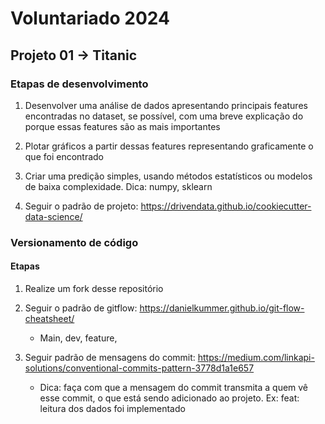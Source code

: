 # Voluntariado 2024

## Projeto 01 -> Titanic

### Etapas de desenvolvimento

1. Desenvolver uma análise de dados apresentando principais features encontradas no dataset, se possível, com uma breve explicação do porque essas features são as mais importantes

2. Plotar gráficos a partir dessas features representando graficamente o que foi encontrado

3. Criar uma predição simples, usando métodos estatísticos ou modelos de baixa complexidade. Dica: numpy, sklearn

4. Seguir o padrão de projeto: https://drivendata.github.io/cookiecutter-data-science/

### Versionamento de código

#### Etapas

1. Realize um fork desse repositório
2. Seguir o padrão de gitflow: https://danielkummer.github.io/git-flow-cheatsheet/
    
    * Main, dev, feature, 
3. Seguir padrão de mensagens do commit: https://medium.com/linkapi-solutions/conventional-commits-pattern-3778d1a1e657 

    * Dica: faça com que a mensagem do commit transmita a quem vê esse commit, o que está sendo adicionado ao projeto. Ex: feat: leitura dos dados foi implementado